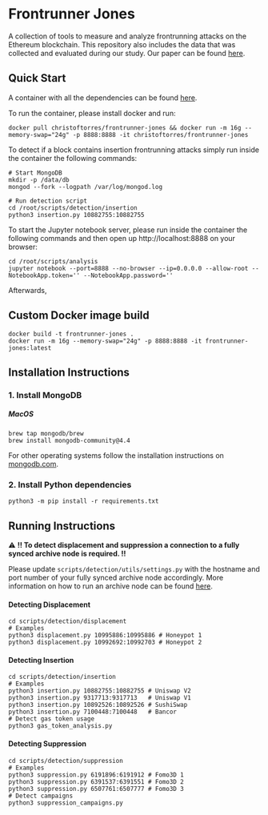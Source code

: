 Frontrunner Jones
=================

A collection of tools to measure and analyze frontrunning attacks on the Ethereum blockchain. This repository also includes the data that was collected and evaluated during our study. Our paper can be found [here](https://arxiv.org/pdf/2102.03347.pdf).

## Quick Start

A container with all the dependencies can be found [here](https://hub.docker.com/r/christoftorres/frontrunner-jones/).

To run the container, please install docker and run:

``` shell
docker pull christoftorres/frontrunner-jones && docker run -m 16g --memory-swap="24g" -p 8888:8888 -it christoftorres/frontrunner-jones
```

To detect if a block contains insertion frontrunning attacks simply run inside the container the following commands:

``` shell
# Start MongoDB
mkdir -p /data/db
mongod --fork --logpath /var/log/mongod.log

# Run detection script
cd /root/scripts/detection/insertion
python3 insertion.py 10882755:10882755
```

To start the Jupyter notebook server, please run inside the container the following commands and then open up http://localhost:8888 on your browser:

``` shell
cd /root/scripts/analysis
jupyter notebook --port=8888 --no-browser --ip=0.0.0.0 --allow-root --NotebookApp.token='' --NotebookApp.password=''
```

Afterwards, 

## Custom Docker image build

``` shell
docker build -t frontrunner-jones .
docker run -m 16g --memory-swap="24g" -p 8888:8888 -it frontrunner-jones:latest
```

## Installation Instructions

### 1. Install MongoDB

##### MacOS

``` shell
brew tap mongodb/brew
brew install mongodb-community@4.4
```

For other operating systems follow the installation instructions on [mongodb.com](https://docs.mongodb.com/manual/installation/).

### 2. Install Python dependencies

``` shell
python3 -m pip install -r requirements.txt
```

## Running Instructions

:warning: **!! To detect displacement and suppression a connection to a fully synced archive node is required. !!**

Please update ```scripts/detection/utils/settings.py``` with the hostname and port number of your fully synced archive node accordingly.
More information on how to run an archive node can be found [here](https://docs.ethhub.io/using-ethereum/running-an-ethereum-node/#archive-nodes).

#### Detecting Displacement

``` shell
cd scripts/detection/displacement
# Examples
python3 displacement.py 10995886:10995886 # Honeypot 1
python3 displacement.py 10992692:10992703 # Honeypot 2
```

#### Detecting Insertion

``` shell
cd scripts/detection/insertion
# Examples
python3 insertion.py 10882755:10882755 # Uniswap V2
python3 insertion.py 9317713:9317713   # Uniswap V1
python3 insertion.py 10892526:10892526 # SushiSwap
python3 insertion.py 7100448:7100448   # Bancor
# Detect gas token usage
python3 gas_token_analysis.py
```

#### Detecting Suppression

``` shell
cd scripts/detection/suppression
# Examples
python3 suppression.py 6191896:6191912 # Fomo3D 1
python3 suppression.py 6391537:6391551 # Fomo3D 2
python3 suppression.py 6507761:6507777 # Fomo3D 3
# Detect campaigns 
python3 suppression_campaigns.py
```
